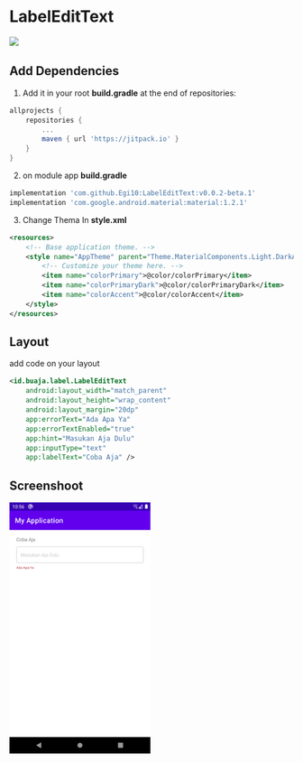 # LabelEditText

[![](https://jitpack.io/v/Egi10/LabelEditText.svg)](https://jitpack.io/#Egi10/LabelEditText)

## Add Dependencies

1. Add it in your root **build.gradle** at the end of repositories:
```gradle	
allprojects {
    repositories {
        ...
        maven { url 'https://jitpack.io' }
    }
}
```

2. on module app **build.gradle** 
```gradle
implementation 'com.github.Egi10:LabelEditText:v0.0.2-beta.1'
implementation 'com.google.android.material:material:1.2.1'
```

3. Change Thema In **style.xml**
```xml
<resources>
    <!-- Base application theme. -->
    <style name="AppTheme" parent="Theme.MaterialComponents.Light.DarkActionBar">
        <!-- Customize your theme here. -->
        <item name="colorPrimary">@color/colorPrimary</item>
        <item name="colorPrimaryDark">@color/colorPrimaryDark</item>
        <item name="colorAccent">@color/colorAccent</item>
    </style>
</resources>
```

## Layout

add code on your layout
```xml
<id.buaja.label.LabelEditText
    android:layout_width="match_parent"
    android:layout_height="wrap_content"
    android:layout_margin="20dp"
    app:errorText="Ada Apa Ya"
    app:errorTextEnabled="true"
    app:hint="Masukan Aja Dulu"
    app:inputType="text"
    app:labelText="Coba Aja" />
```

## Screenshoot

<img src="https://github.com/Egi10/LabelEditText/blob/master/screenshoot/Screenshot_1600409173.png" width="250">
